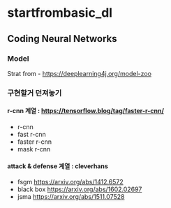# startfrombasic_dl

## Coding Neural Networks

### Model

Strat from - https://deeplearning4j.org/model-zoo

### 구현할거 던져놓기

#### r-cnn 계열 : https://tensorflow.blog/tag/faster-r-cnn/
- r-cnn
- fast r-cnn
- faster r-cnn
- mask r-cnn

#### attack & defense 계열 : cleverhans
- fsgm https://arxiv.org/abs/1412.6572
- black box https://arxiv.org/abs/1602.02697
- jsma https://arxiv.org/abs/1511.07528

